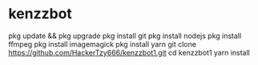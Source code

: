 # kenzzbot

pkg update && pkg upgrade
pkg install git
pkg install nodejs
pkg install ffmpeg
pkg install imagemagick
pkg install yarn
git clone https://github.com/HackerTzy666/kenzzbot1.git
cd kenzzbot1
yarn install
